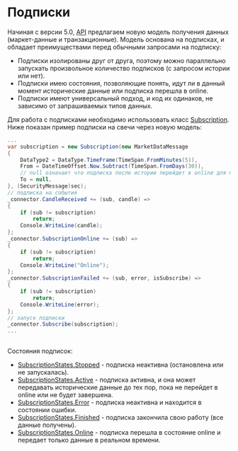 # Подписки

Начиная с версии 5.0, [API](StockSharpAbout.md) предлагаем новую модель получения данных (маркет\-данные и транзакционные). Модель основана на подписках, и обладает преимуществами перед обычными запросами на подписку:

- Подписки изолированы друг от друга, поэтому можно параллельно запускать произвольное количество подписков (с запросом истории или нет). 
- Подписки имею состояния, позволяющие понять, идут ли в данный момент исторические данные или подписка перешла в online. 
- Подписки имеют универсальный подход, и код их одинаков, не зависимо от запрашиваемых типов данных. 

Для работа с подписками необходимо использовать класс [Subscription](xref:StockSharp.Algo.Subscription). Ниже показан пример подписки на свечи через новую модель:

```cs
...
var subscription = new Subscription(new MarketDataMessage
{
	DataType2 = DataType.TimeFrame(TimeSpan.FromMinutes(5)),
	From = DateTimeOffset.Now.Subtract(TimeSpan.FromDays(30)),
	// null означает что подписка после истории перейдет в online для получения данных реального времени
	To = null,
}, (SecurityMessage)sec);
// подписка на события
_connector.CandleReceived += (sub, candle) =>
{
	if (sub != subscription)
		return;
	Console.WriteLine(candle);
};
_connector.SubscriptionOnline += (sub) =>
{
	if (sub != subscription)
		return;
	Console.WriteLine("Online");
};
_connector.SubscriptionFailed += (sub, error, isSubscribe) =>
{
	if (sub != subscription)
		return;
	Console.WriteLine(error);
};
// запуск подписки
_connector.Subscribe(subscription);
...
			
```

Состояния подписок:

- [SubscriptionStates.Stopped](xref:StockSharp.Algo.SubscriptionStates.Stopped) \- подписка неактивна (остановлена или не запускалась). 
- [SubscriptionStates.Active](xref:StockSharp.Algo.SubscriptionStates.Active) \- подписка активна, и она может передавать исторические данные до тех пор, пока не перейдет в online или не будет завершена. 
- [SubscriptionStates.Error](xref:StockSharp.Algo.SubscriptionStates.Error) \- подписка неактивна и находится в состоянии ошибки. 
- [SubscriptionStates.Finished](xref:StockSharp.Algo.SubscriptionStates.Finished) \- подписка закончила свою работу (все данные получены). 
- [SubscriptionStates.Online](xref:StockSharp.Algo.SubscriptionStates.Online) \- подписка перешла в состояние online и передает только данные в реальном времени. 
